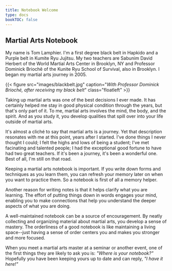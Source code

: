 ```yaml
---
title: Notebook Welcome
type: docs
bookTOC: false
---
```

## Martial Arts Notebook
My name is Tom Lamphier.  I'm a first degree black
belt in Hapkido and a Purple belt in Kumite Ryu Jujitsu.
My two teachers are Sabunim David Herbert of the World Martial Arts Center 
in Brooklyn, NY and Professor
Dominick Briochê of the Kunite Ryu School of 
Survival, also in Brooklyn.  I began my martial arts journey
in 2005. 

{{< figure src="images/blackbelt.jpg" caption="*With Professor Dominick Brioché, after receiving my black belt*"  class="floatleft" >}} 

Taking up martial arts was one of the best decisions I ever made.  It
has certainly helped me stay in good physical condition
through the years, but that's only part of it.  To me,
martial arts involves the mind, the body, and the spirit.  And as you study it, you develop qualities that spill
over into your life outside of martial arts.  

It's almost a cliché to say that martial arts is a journey.  Yet that 
description resonates with me at this point, years after
I started.  I've done things I never thought I 
could;  I felt the highs and lows of being a student; I've 
met facinating and talented people; I had the exceptional 
good fortune to have had two great teachers.  If it's been a 
journey, it's been a wonderful one.  Best of all, I'm 
still on that road. 

Keeping a martial arts notebook is important.  If you write down 
forms and techniques as you learn them, you 
can refresh your memory later on when you 
want to practice them.  So a notebook is first of all
a memory helper.  

Another reason for writing notes is that it helps 
clarify what you are learning.  The effort of 
putting things down in words engages your mind, 
enabling you to make connections that help you understand
the deeper aspects of what you are doing.

A well-maintained notebook can be a source of 
encouragement.  By neatly collecting and organizing
material about martial arts, you develop a sense
of mastery.  The orderliness of a good notebook
is like maintaining a living space--just having 
a sense of order centers you and makes you stronger and 
more focused.

When you meet a martial arts master at a seminar or another event,
one of the first things they are likely to ask you 
is: *"Where is your notebook?"*  Hopefully you
have been keeping yours up to date and can reply,
*"I have it here!"*  


 



